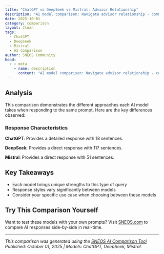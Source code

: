 ```yaml
---
title: "ChatGPT vs DeepSeek vs Mistral: Advisor Relationship"
description: "AI model comparison: Navigate advisor relationship - communication, expectations, conflicts..."
date: 2025-10-01
category: comparison
layout: Clean
tags:
  - ChatGPT
  - DeepSeek
  - Mistral
  - AI Comparison
author: SNEOS Community
head:
  - - meta
    - name: description
      content: "AI model comparison: Navigate advisor relationship - communication, expectations, conflicts..."
---
```


<ChatComparison
  title="ChatGPT vs DeepSeek vs Mistral: Advisor Relationship"
  prompt="Navigate advisor relationship - communication, expectations, conflicts"
  :responses='{
    "ChatGPT": "Navigating an advisor relationship effectively involves clear communication, setting mutual expectations, and managing conflicts constructively. Here are some strategies to help with each aspect:\n\n### Communication\n- **Be Proactive:** Initiate meetings regularly and keep your advisor updated on your progress.\n- **Prepare for Meetings:** Come with questions, updates, or specific topics to discuss.\n- **Clarify Details:** Make sure you understand feedback, deadlines, and any advice given.\n- **Preferred Methods:** Ask how your advisor prefers to communicate (email, in-person, phone) and adapt accordingly.\n- **Active Listening:** Pay close attention and take notes during meetings.\n\n### Expectations\n- **Set Clear Goals:** Discuss and agree on milestones, deadlines, and outcomes early on.\n- **Define Roles:** Understand what your advisor expects from you and what support you can expect in return.\n- **Discuss Availability:** Clarify when and how often you can meet or get feedback.\n- **Mutual Respect:** Recognize your advisor\u2019s time constraints and workload, and communicate your own limits.\n- **Document Agreements:** Keep records of decisions regarding timelines, project goals, and responsibilities.\n\n### Conflicts\n- **Address Issues Early:** Don\u2019t let misunderstandings fester; bring up concerns calmly and promptly.\n- **Be Specific:** Focus on behaviors or situations rather than personal attributes.\n- **Seek to Understand:** Try to see the situation from your advisor\u2019s perspective.\n- **Use \u201CI\u201D Statements:** Express how you feel or what you need without sounding accusatory.\n- **Involve a Third Party:** If conflicts persist, consider involving a department chair, mentor, or mediator.\n- **Stay Professional:** Keep interactions respectful and goal-oriented.\n\nBy fostering open communication, setting realistic expectations, and addressing conflicts professionally, you can build a productive and positive advisor relationship.",
    "DeepSeek": "Of course. Navigating the advisor relationship is one of the most critical skills for success in graduate school (and in many professional settings). A positive relationship can be a source of immense support, while a difficult one can be a major stressor.\n\nHere is a comprehensive guide covering communication, expectations, and conflict resolution.\n\n---\n\n### **Part 1: Communication - The Foundation**\n\nEffective communication prevents most problems before they start.\n\n**1. Proactive and Regular Communication:**\n*   **Schedule Meetings:** Don\u0027t wait for your advisor to reach out. Take the initiative to schedule regular meetings (e.g., weekly, bi-weekly). Send a brief agenda beforehand.\n*   **Update Progress:** Send short, periodic progress updates via email, even between meetings. A few bullet points on what you accomplished, what you\u0027re stuck on, and your next steps can work wonders.\n*   **Choose the Right Medium:** Is this a quick question for email, a complex data discussion for a meeting, or a sensitive topic that requires a private, scheduled conversation?\n\n**2. Master the Art of the Meeting:**\n*   **Prepare an Agenda:** This is non-negotiable. Your agenda should include:\n    *   Key results or progress since the last meeting.\n    *   Specific questions or challenges you\u0027re facing.\n    *   A list of items you need their input on (e.g., experimental design, paper outline, career advice).\n    *   Your planned next steps.\n*   **Take Notes:** Always bring a notebook or laptop. Write down their feedback, suggestions, and action items. This shows you value their input and ensures you don\u0027t forget crucial details.\n*   **Drive the Conversation:** The meeting is for *your* benefit. Guide the discussion through your agenda. This demonstrates independence and respect for their time.\n\n**3. Communication Style \u0026 \u0022Managing Up\u0022:**\n*   **Learn Their Style:** Is your advisor a big-picture thinker or a detail-oriented micro-manager? Do they prefer mornings or afternoons? Do they like Slack messages or formal emails? Adapt your communication to their style as much as possible.\n*   **Be Concise and Direct:** Advisors are busy. Get to the point quickly, whether in writing or in person. Practice explaining your work clearly and succinctly.\n*   **Don\u0027t Hide Problems:** It\u0027s tempting to hide failures or lack of progress. Resist this. Frame problems as challenges you are actively working on and for which you are seeking guidance. This builds trust.\n\n---\n\n### **Part 2: Setting and Managing Expectations**\n\nUnmet expectations are the primary source of conflict. Make them explicit.\n\n**1. The Crucial Early Conversation:**\nIn your first few months, have a formal discussion to align on expectations. You can even use a \u0022Graduate Student-Advisor Compact\u0022 (many universities have templates).\n\n**Key topics to cover:**\n\n*   **Work Hours \u0026 Availability:** What are the expected working hours? Is the lab/office culture 9-5 or more flexible? What is the expected response time for emails?\n*   **Research Pace \u0026 Milestones:** What are the key milestones (e.g., passing qualifying exams, first-author paper, proposal defense)? What is the expected timeline for each?\n*   **Meeting Frequency:** How often will you meet one-on-one? What is the preferred format?\n*   **Feedback:** How do they prefer to give feedback (in person, written on drafts)? How quickly can you expect feedback on manuscripts or proposals?\n*   **Authorship:** What are the lab\u0027s/field\u0027s standards for authorship on papers?\n*   **Career Goals:** Be open about your long-term goals (academia, industry, etc.). This helps them tailor their advice and opportunities for you.\n*   **Funding \u0026 Responsibilities:** Be clear on your funding source and any related duties (TAing, RA work).\n\n**2. Document and Revisit:**\n*   **Write it Down:** After your expectation-setting conversation, send a summary email. \u0022Thank you for the conversation. Just to confirm my understanding, we agreed that...\u0022\n*   **Regular Check-ins:** Expectations evolve. Revisit these topics once a year or when your project enters a new phase.\n\n---\n\n### **Part 3: Navigating Conflicts and Challenges**\n\nEven in the best relationships, conflicts can arise. Here\u2019s how to handle them.\n\n**1. Shift Your Mindset: From Confrontation to Problem-Solving**\n*   **Assume Good Intent:** Start from the assumption that your advisor wants you to succeed, even if their actions don\u0027t always seem that way.\n*   **Focus on the Issue, Not the Person:** Frame the problem around the situation, not their character. Instead of \u0022You never give me timely feedback,\u0022 try \u0022I\u0027m struggling to meet my deadline because I\u0027m waiting on feedback. Could we discuss a system to help me get it sooner?\u0022\n\n**2. A Step-by-Step Guide to Addressing Conflict:**\n\n*   **Step 1: Self-Reflect**\n    *   What exactly is the problem? Separate facts from feelings.\n    *   What is your role in the situation?\n    *   What is your desired outcome?\n\n*   **Step 2: Prepare for the Conversation**\n    *   Schedule a private meeting specifically for this discussion. Don\u0027t ambush them.\n    *   Plan your talking points using non-confrontational \u0022I\u0022 statements.\n        *   *\u0022I feel overwhelmed because I\u0027m unsure of the priorities between my two projects.\u0022*\n        *   *\u0022I am concerned that I won\u0027t meet the deadline because I haven\u0027t received the feedback I need to proceed.\u0022*\n\n*   **Step 3: Have the Conversation**\n    *   **State Your Goal:** Start positively. \u0022I really value your mentorship, and I want to make sure I\u0027m on the right track. I\u0027d like to talk about X so I can be more productive.\u0022\n    *   **Describe the Situation Factually:** Stick to the facts without blaming.\n    *   **Explain Your Perspective and Feelings:** Use \u0022I\u0022 statements.\n    *   **Listen Actively:** Hear their side. There may be pressures or constraints you\u0027re unaware of.\n    *   **Collaborate on a Solution:** \u0022What would you suggest?\u0022 or \u0022Could we try X?\u0022\n\n**3. When to Escalate:**\n\nIf you\u0027ve tried direct communication multiple times and the situation is not improving, or if it involves unprofessional behavior (harassment, bullying, academic dishonesty), it\u0027s time to seek outside help.\n\n*   **Other Lab Members or Senior Students:** They can offer perspective and advice.\n*   **The Director of Graduate Studies (DGS):** This is often the first formal step. Their job is to support students.\n*   **Department Chair or Ombuds Office:** The Ombuds office is a confidential, neutral, and informal resource that can help you explore your options.\n*   **University Counseling Center:** For support with the significant stress and anxiety that can accompany these conflicts.\n\n---\n\n### **Summary: The Golden Rules**\n\n1.  **Be Professional:** Treat your advisor with respect, be reliable, and meet your deadlines.\n2.  **Be Proactive:** Don\u0027t be a passive participant. Drive your project and your relationship.\n3.  **Communicate, Communicate, Communicate:** Over-communication is better than silence.\n4.  **Clarify Expectations:** Never assume you know what they want. Ask.\n5.  **See Your Advisor as a Human Being:** They have their own pressures, bad days, and communication styles. Empathy goes a long way.\n\nThis relationship is a two-way street. By taking responsibility for your part\u2014through clear communication, managed expectations, and professional problem-solving\u2014you can build a productive and rewarding partnership that is the cornerstone of a successful graduate career.",
    "Mistral": "Navigating an advisor relationship effectively involves clear communication, setting expectations, and managing conflicts. Here are some steps to help you:\n\n### Communication\n1. **Regular Check-ins**: Schedule regular meetings to discuss progress, challenges, and next steps. This could be weekly, bi-weekly, or monthly, depending on your needs.\n2. **Clear and Concise**: Be clear and concise in your communications. Use bullet points, summaries, and action items to ensure both parties are on the same page.\n3. **Multiple Channels**: Use a variety of communication channels (email, phone, video calls) to ensure messages are received and understood.\n4. **Documentation**: Keep a record of important discussions and decisions. This can be useful for reference and accountability.\n\n### Setting Expectations\n1. **Define Goals**: Clearly define your goals and objectives. Make sure your advisor understands what you aim to achieve.\n2. **Roles and Responsibilities**: Outline the roles and responsibilities of both parties. This includes what you expect from your advisor and what they can expect from you.\n3. **Timelines**: Establish timelines for deliverables and milestones. This helps in tracking progress and ensuring deadlines are met.\n4. **Feedback Mechanism**: Set up a system for providing and receiving feedback. This ensures continuous improvement and alignment.\n\n### Managing Conflicts\n1. **Open Dialogue**: Address conflicts openly and honestly. Avoidance can lead to bigger issues down the line.\n2. **Active Listening**: Listen actively to understand the other person\u0027s perspective. This can help in finding a mutually acceptable solution.\n3. **Compromise**: Be open to compromise. Sometimes, meeting halfway can resolve conflicts more effectively than insisting on one\u0027s own way.\n4. **Third-Party Mediation**: If conflicts persist, consider involving a neutral third party to mediate and help find a resolution.\n5. **Document Issues**: Keep a record of conflicts and their resolutions. This can be useful for future reference and to avoid recurring issues.\n\n### Additional Tips\n1. **Build Trust**: Trust is the foundation of any successful relationship. Be transparent, reliable, and consistent in your interactions.\n2. **Show Appreciation**: Recognize and appreciate your advisor\u0027s efforts. Acknowledgment can go a long way in maintaining a positive relationship.\n3. **Adaptability**: Be flexible and adaptable. Circumstances and priorities can change, and being able to adjust accordingly is crucial.\n4. **Professionalism**: Maintain a professional demeanor at all times. This includes respecting boundaries, being punctual, and following through on commitments.\n\nBy focusing on these areas, you can build a strong, productive, and mutually beneficial advisor relationship."
  }'
  published-date="11:02"
/>

## Analysis

This comparison demonstrates the different approaches each AI model takes when responding to the same prompt. Here are the key differences observed:

### Response Characteristics

**ChatGPT**: Provides a detailed response with 18 sentences. 

**DeepSeek**: Provides a direct response with 117 sentences. 

**Mistral**: Provides a direct response with 51 sentences. 

## Key Takeaways

- Each model brings unique strengths to this type of query
- Response styles vary significantly between models
- Consider your specific use case when choosing between these models

## Try This Comparison Yourself

Want to test these models with your own prompts? Visit [SNEOS.com](https://sneos.com) to compare AI responses side-by-side in real-time.

---

*This comparison was generated using the [SNEOS AI Comparison Tool](https://sneos.com)*
*Published: October 01, 2025 | Models: ChatGPT, DeepSeek, Mistral*
